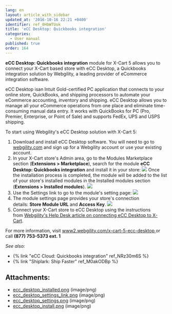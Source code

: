```yaml
---
lang: en
layout: article_with_sidebar
updated_at: '2016-10-16 22:21 +0400'
identifier: ref_0HbWTUok
title: 'eCC Desktop: Quickbooks integration'
categories:
  - User manual
published: true
order: 164
---
```



**eCC Desktop: Quickbooks integration** module for X-Cart 5 allows you to connect your X-Cart based store with eCC Desktop, a Quickbooks integration solution by Webgility, a leading provider of eCommerce integration software. 

eCC Desktop isan Intuit Gold-certified PC application that connects to your online store, QuickBooks, and shipping processors to automate your eCommerce accounting, inventory and shipping. eCC Desktop allows you to manage all your eCommerce operations from one place and eliminate time-consuming manual data entry. It works with QuickBooks for PC (Pro, Premier, Enterprise, or Point of Sale) and supports FedEx, UPS and USPS shipping.

To start using Webgility's eCC Desktop solution with X-Cart 5:

1.  Download and install eCC Desktop software. You will need to go to [webgility.com](http://www.webgility.com/?utm_source=X-Cart%205%20Help%20Desk&utm_medium=eCC%20Desktop%20Help%20Article&utm_campaign=Partnership%3A%20X-Cart) and sign up for a Webgility account or use your existing account. 
2.  In your X-Cart store's Admin area, go to the Modules Marketplace section (**Extensions > Marketplace**), search for the module **eCC Desktop: Quickbooks integration** and install it in your store:
    ![]({{site.baseurl}}/attachments/7505372/7602652.png)
    Once the installation process is completed, the module will be added to the list of your store's installed modules in the Installed modules section (**Extensions > Installed modules**).
    ![]({{site.baseurl}}/attachments/7505372/7602646.png)
3.  Use the Settings link to go to the module's setting page:
    ![]({{site.baseurl}}/attachments/7505372/7602649.png)
4.  The module settings page provides your store's connection details: **Store Module URL** and **Access Key**.
    ![]({{site.baseurl}}/attachments/7505372/7602650.png)
5.  Connect your X-Cart store to eCC Desktop using the instructions from [Webgility's Help Desk article on connecting eCC Desktop to X-Cart](https://help.webgility.com/hc/en-us/articles/200724947-Connect-eCC-Desktop-to-X-Cart?utm_source=X-Cart%205%20Help%20Desk&utm_medium=eCC%20Desktop%20Help%20Article&utm_campaign=Partnership%3A%20X-Cart).

For more information, visit [www2.webgility.com/x-cart-5-ecc-desktop ](http://www2.webgility.com/x-cart-5-ecc-desktop)or call **(877) 753-5373 ext. 1**

_See also:_

*   {% link "eCC Cloud: Quickbooks integration" ref_NRz30m6S %}
*   {% link "Shiplark: Ship Faster" ref_M0akODBp %}

## Attachments:

* [ecc_desktop_installed.png]({{site.baseurl}}/attachments/7505372/7602646.png) (image/png)
* [ecc_desktop_settings_link.png]({{site.baseurl}}/attachments/7505372/7602649.png) (image/png)
* [ecc_desktop_settings.png]({{site.baseurl}}/attachments/7505372/7602650.png) (image/png)
* [ecc_desktop_install.png]({{site.baseurl}}/attachments/7505372/7602652.png) (image/png)
